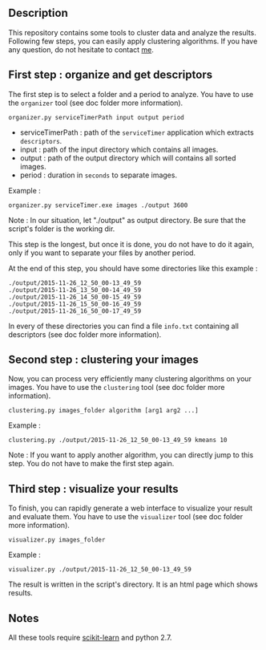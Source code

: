 ## Description

This repository contains some tools to cluster data and analyze the results.
Following few steps, you can easily apply clustering algorithms. If you have any question, do not hesitate to contact [me](mailto:leo@loza.ch).

## First step : organize and get descriptors

The first step is to select a folder and a period to analyze.
You have to use the `organizer` tool (see doc folder more information).

    organizer.py serviceTimerPath input output period
    
  * serviceTimerPath : path of the `serviceTimer` application which extracts `descriptors`.
  * input : path of the input directory which contains all images.
  * output : path of the output directory which will contains all sorted images.
  * period : duration in `seconds` to separate images.
 
Example : 

    organizer.py serviceTimer.exe images ./output 3600
  
Note : In our situation, let "./output" as output directory. Be sure that the script's folder is the working dir.

This step is the longest, but once it is done, you do not have to do it again,
only if you want to separate your files by another period.

At the end of this step, you should have some directories like this example :

    ./output/2015-11-26_12_50_00-13_49_59
    ./output/2015-11-26_13_50_00-14_49_59
    ./output/2015-11-26_14_50_00-15_49_59
    ./output/2015-11-26_15_50_00-16_49_59
    ./output/2015-11-26_16_50_00-17_49_59
  
In every of these directories you can find a file `info.txt` containing all descriptors (see doc folder more information).
    
## Second step : clustering your images

Now, you can process very efficiently many clustering algorithms on your images.
You have to use the `clustering` tool (see doc folder more information).
    
    clustering.py images_folder algorithm [arg1 arg2 ...]
    
Example : 

    clustering.py ./output/2015-11-26_12_50_00-13_49_59 kmeans 10

Note : If you want to apply another algorithm, you can directly jump to this step.
You do not have to make the first step again.

## Third step : visualize your results

To finish, you can rapidly generate a web interface to visualize your result and evaluate them.
You have to use the `visualizer` tool (see doc folder more information).

    visualizer.py images_folder

Example :

    visualizer.py ./output/2015-11-26_12_50_00-13_49_59
    
The result is written in the script's directory. It is an html page which shows results.

## Notes
All these tools require [scikit-learn](http://scikit-learn.org/stable/install.html) and python 2.7.
